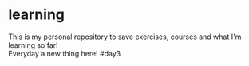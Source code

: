 # learning
This is my personal repository to save exercises, courses and what I'm learning so far!  
Everyday a new thing here! #day3
